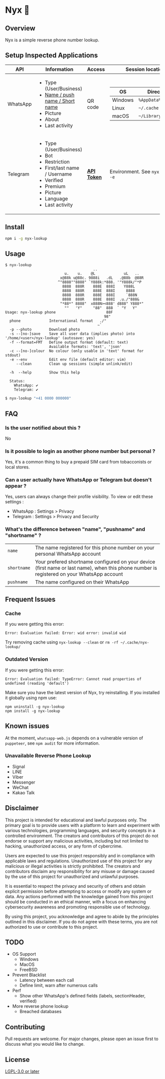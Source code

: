 # Nyx 🌙

## Overview

Nyx is a simple reverse phone number lookup.

## Setup Inspected Applications

| API | Information | Access | Session location |
|-|-|-|-|
| WhatsApp | <ul><li>Type (User/Business)</li><li>[Name / push name / Short name](#whats-the-difference-between-name-pushname-and-shortname-) </li><li>Picture</li><li>About</li><li>Last activity</li></ul> | QR code | <table><thead><tr><th>OS</th><th>Directory</th></tr></thead><tbody><tr><td>Windows</td><td>`%AppData%`</td></tr><tr><td>Linux</td><td>`~/.cache`</td></tr><tr><td>macOS</td><td>`~/Library/Caches`</td></tr></tbody></table> |
| Telegram | <ul><li>Type (User/Business)</li><li>Bot</li><li>Restriction</li><li>First/last name / Username</li><li>Verified</li><li>Premium</li><li>Picture</li><li>Language</li><li>Last activity</li></ul> | [**API Token**](https://my.telegram.org/apps) | Environment. See `nyx-lookup -e` |

## Install

```sh
npm i -g nyx-lookup
```

## Usage

```
$ nyx-lookup
                                        ..                      
                           u.    u.    @L             uL   ..   
                         x@88k u@88c. 9888i   .dL   .@88b  @88R 
                        ^"8888""8888" `Y888k:*888. '"Y888k/"*P  
                          8888  888R    888E  888I    Y888L     
                          8888  888R    888E  888I     8888     
                          8888  888R    888E  888I     `888N    
                          8888  888R    888E  888I  .u./"888&   
                         "*88*" 8888"  x888N><888' d888" Y888*" 
                           ""   'Y"     "88"  888  ` "Y   Y"    
Usage: nyx-lookup phone                       88F               
                                             98"                
  phone             International format   ./"                  
                                          ~`
  -p --photo        Download photo
  -s --[no-]save    Save all user data (implies photo) into '/home/<user>/nyx-lookup' (autosave: yes)
  -f --format=FMT   Define output format (default: text)
                    Available formats: 'text', 'json'
  -c --[no-]colour  No colour (only usable in 'text' format for stdout)
  -e --env          Edit env file (default editor: vim)
     --clean        Clean up sessions (simple unlink/edit)

  -h  --help        Show this help
  
  Status:
    WhatsApp: ✔
    Telegram: ✔
```
```sh
$ nyx-lookup "+41 0000 000000"
```

## FAQ

### Is the user notified about this ?
No

### Is it possible to login as another phone number but personal ?
Yes, it's a common thing to buy a prepaid SIM card from tobacconists or local stores.

### Can a user actually have WhatsApp or Telegram but doesn't appear ?
Yes, users can always change their profile visibility. To view or edit these settings :
* WhatsApp : Settings > Privacy
* Telegram : Settings > Privacy and Security

### What's the difference between "name", "pushname" and "shortname" ?
|||
|-|-|
| `name` | The name registered for this phone number on your personal WhatsApp account |
| `shortname` | Your prefered shortname configured on your device (first name or last name), when this phone number is registered on your WhatsApp account |
| `pushname` | The name configured on their WhatsApp |

## Frequent Issues

### Cache
If you were getting this error:
```
Error: Evaluation failed: Error: wid error: invalid wid
```
Try removing cache using `nyx-lookup --clean` or `rm -rf ~/.cache/nyx-lookup/`

### Outdated Version
If you were getting this error:
```
Error: Evaluation failed: TypeError: Cannot read properties of undefined (reading 'default')
```
Make sure you have the latest version of Nyx, try reinstalling. If you installed it globally using npm use:
```
npm uninstall -g nyx-lookup
npm install -g nyx-lookup
```

## Known issues
At the moment, `whatsapp-web.js` depends on a vulnerable version of `puppeteer`, see `npm audit` for more information.

### Unavailable Reverse Phone Lookup

* Signal
* LINE
* Viber
* Messenger
* WeChat
* Kakao Talk

## Disclaimer

This project is intended for educational and lawful purposes only. The primary goal is to provide users with a platform to learn and experiment with various technologies, programming languages, and security concepts in a controlled environment. The creators and contributors of this project do not endorse or support any malicious activities, including but not limited to hacking, unauthorized access, or any form of cybercrime.

Users are expected to use this project responsibly and in compliance with applicable laws and regulations. Unauthorized use of this project for any malicious or illegal activities is strictly prohibited. The creators and contributors disclaim any responsibility for any misuse or damage caused by the use of this project for unauthorized and unlawful purposes.

It is essential to respect the privacy and security of others and obtain explicit permission before attempting to access or modify any system or data. Any actions performed with the knowledge gained from this project should be conducted in an ethical manner, with a focus on enhancing cybersecurity awareness and promoting responsible use of technology.

By using this project, you acknowledge and agree to abide by the principles outlined in this disclaimer. If you do not agree with these terms, you are not authorized to use or contribute to this project.

## TODO

- OS Support
	- Windows
	- MacOS
	- FreeBSD
- Prevent Blacklist
	- Latency between each call
	- Define limit, warn after numerous calls
- Perf
	- Show other WhatsApp's defined fields (labels, sectionHeader, verified)
- More reverse phone lookup
	- Breached databases

## Contributing

Pull requests are welcome. For major changes, please open an issue first
to discuss what you would like to change.

## License

[LGPL-3.0 or later](LICENSE)
